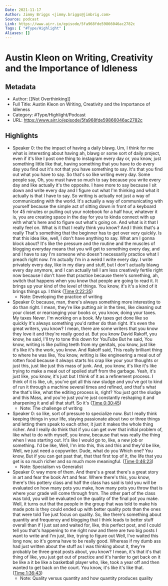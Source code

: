 ```yaml
---
Date: 2021-11-17
Author: Jimmy Briggs <jimmy.briggs@jimbrig.com>
Source: podcast
Link: https://www.airr.io/episode/5fa968fde59866046ac2782c
Tags: [ "#Type/Highlight" ]
Aliases: []
---
```

# Austin Kleon on Writing, Creativity and the Importance of Idleness

## Metadata
- Author: [[Not Overthinking]]
- Full Title: Austin Kleon on Writing, Creativity and the Importance of Idleness
- Category: #Type/Highlight/Podcast
- URL: https://www.airr.io/episode/5fa968fde59866046ac2782c

## Highlights
- Speaker 0: the the impact of having a daily blawg. Um, I think for me what is interesting about having ah, blawg or some sort of daily project, even if it's like I post one thing to instagram every day or, you know, just something little like that, having something that you have to do every day you find out it's not that you have something to say. It's that you find out what you have to say. So that's so like writing every day. Some people say, Oh, you must have so much to say because you write every day and like actually it's the opposite. I have more to say because I sit down and write every day and I figure out what I'm thinking and what it actually is that I have to say. So writing is actually not just a way of communicating with the world. It's actually a way of communicating with yourself because the simple act of sitting down in front of a keyboard for 45 minutes or pulling out your notebook for a half hour, whatever it is, you are creating space in the day for you to kinda connect with up with what's here and to figure out what's going on. And what is it that I really feel on. What is it that I really think you know? And I think that's a really That's something that the beginner has to get over very quickly. Is that this idea like, well, I don't have anything to say. What am I gonna block about? It's like the pressure and the routine and the muscles of blogging everyday means that you will get to something every day, and and I have to say I'm someone who doesn't necessarily practice what I preach right now. I'm actually I'm in a weird I write every day. I write privately every day, like in my diary and stuff, but I don't actually blawg every day anymore, and I can actually tell I am less creatively fertile right now because I don't have that practice because there's something, ah, switch that happens when you know that people are going to read it. It brings up your kind of the level of things. You know, it's it's a kind of it brings things up. I think ([Time 0:22:35](https://www.airr.io/quote/5fc53258bb807d658330a591))
    - Note: Developing the practice of writing
- Speaker 0: because, man, there's always something more interesting to do than right. I mean, they're like putting air in the tires, like cleaning out your closet or rearranging your books or, you know, doing your taxes. My taxes Never. I'm working on a book. My taxes get done like so quickly It's always something you'd rather do than right. It's even the great writers, you know? I mean, there are some writers that you know they love it and they're really good at. But you know David Rakoff, you know, he said, I'll try to tone this down for YouTube But he said, You know, writing is like pulling teeth from my genitals, you know, just like it's like it's the work, you know. And Rakoff said, This really brilliant thing to where he was like, You know, writing is like engineering a meal out of rotten food because it always starts his crap like your your thoughts or just this, just like just this mass of junk. And, you know, it's like it's like trying to make a meal out of spoiled stuff from the garbage. Yeah, it's just like, you know, it's just but I think of it as a refinement process. I think of it is like, uh, you've got all this raw sludge and you've got to kind of run it through a machine several times and refined, and that's what the that's like, what the editing process is, right? You just got the sludge and this Mass, and you're just you're just constantly reshaping it and sharpening it and all that stuff. So it's ([Time 0:30:45](https://www.airr.io/quote/5fc53254bb807d12ad30a58d))
    - Note: The challenge of writing
- Speaker 0: so like, sort of pressure to specialize now. But I really think keeping things in your life, staying passionate about two or three things and letting them speak to each other, it just it makes the whole thing richer. And I really do think that if you can get over that initial problem of, like what to do with myself, you know, because that was really the thing when I was starting out. It's like I would go to, like, a new job or something. I'd be like, Well, I'm into this, this and this and they'd be like, Well, we just need a copywriter. Dude, what do you Which one? You know, But if you can get past that, that that first top of it, the life that you get is so much richer and so much more meaningful. ([Time 0:46:23](https://www.airr.io/quote/5fc53229bb807de84e30a577))
    - Note: Specialism vs Generalist
- Speaker 0: way more of them. And there's a great there's a great story in art and fear the book Art and fear. Where there's this, you know, there's this pottery class and half the class has said is told you will be evaluated on how many pots you make, how many pots you throw that is where your grade will come through from. The other part of the class was told, you will be evaluated on the quality of the final pot you make. Well, it turns out that the people in the group that was told to make his made pots is they could ended up with better quality pots than the ones that were told Toe just focus on quality. So, like there's something about quantity and frequency and blogging that I think leads to better stuff overall than if I just sat and waited for, like, this perfect post, and I could tell you that's happening to me right now and there are two big posts I want to write and I'm just, like, trying to figure out Well, I've waited this long now, so it's gonna have to be really good. Whereas if my dumb ass had just written about the stuff as I was thinking about it, they're probably be three great posts about, you know? I mean, it's that it's that thing of like, you just get out of practice and it's harder to get back on it be like a it be like a basketball player who, like, took a year off and then wanted to get back on the court. You know, it's like it's like that. ([Time 1:36:43](https://www.airr.io/quote/5fc53243bb807d55a030a583))
    - Note: Quality versus quantity and how quantity produces quality

